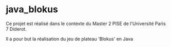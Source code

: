 # java_blokus
Ce projet est réalisé dans le contexte du Master 2 PISE de l'Université Paris 7 Diderot.

Il a pour but la réalisation du jeu de plateau 'Blokus' en Java
